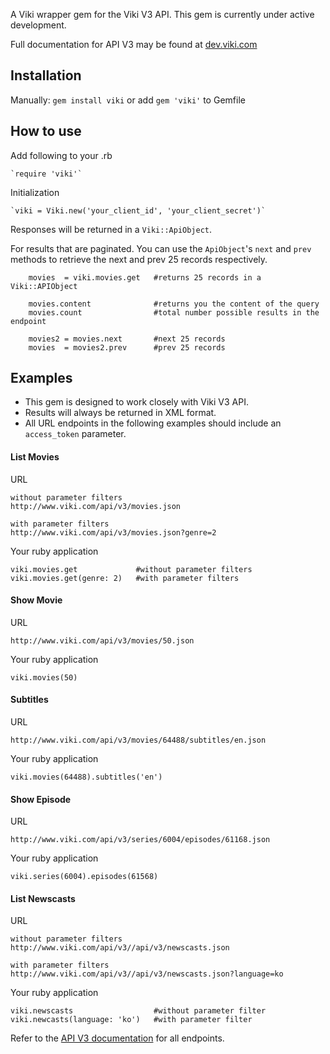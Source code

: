 A Viki wrapper gem for the Viki V3 API. This gem is currently under active development.

Full documentation for API V3 may be found at [dev.viki.com](http://dev.viki.com/api "Viki API V3 Docs")


Installation
----------
Manually: `gem install viki` or add `gem 'viki'` to Gemfile

How to use
----------
Add following to your .rb

	`require 'viki'`

Initialization

	`viki = Viki.new('your_client_id', 'your_client_secret')`


Responses will be returned in a `Viki::ApiObject`.

For results that are paginated. You can use the `ApiObject`'s `next` and `prev` methods to retrieve the next and prev 25 records respectively.

```
	movies 	= viki.movies.get	#returns 25 records in a Viki::APIObject

	movies.content				#returns you the content of the query
	movies.count				#total number possible results in the endpoint

	movies2 = movies.next		#next 25 records
	movies 	= movies2.prev		#prev 25 records
```


Examples
----------
* This gem is designed to work closely with Viki V3 API.
* Results will always be returned in XML format.
* All URL endpoints in the following examples should include an `access_token` parameter.

#### List Movies
URL

	without parameter filters
	http://www.viki.com/api/v3/movies.json

	with parameter filters
	http://www.viki.com/api/v3/movies.json?genre=2

Your ruby application

	viki.movies.get				#without parameter filters
	viki.movies.get(genre: 2)	#with parameter filters

#### Show Movie
URL

	http://www.viki.com/api/v3/movies/50.json

Your ruby application

	viki.movies(50)

#### Subtitles
URL

	http://www.viki.com/api/v3/movies/64488/subtitles/en.json

Your ruby application

	viki.movies(64488).subtitles('en')

#### Show Episode
URL

	http://www.viki.com/api/v3/series/6004/episodes/61168.json

Your ruby application

	viki.series(6004).episodes(61568)

#### List Newscasts

URL

	without parameter filters
	http://www.viki.com/api/v3//api/v3/newscasts.json

	with parameter filters
	http://www.viki.com/api/v3//api/v3/newscasts.json?language=ko

Your ruby application

	viki.newscasts					#without parameter filter
	viki.newcasts(language: 'ko')	#with parameter filter

Refer to the [API V3 documentation](http://dev.viki.com/api "Viki API V3 Docs") for all endpoints.

